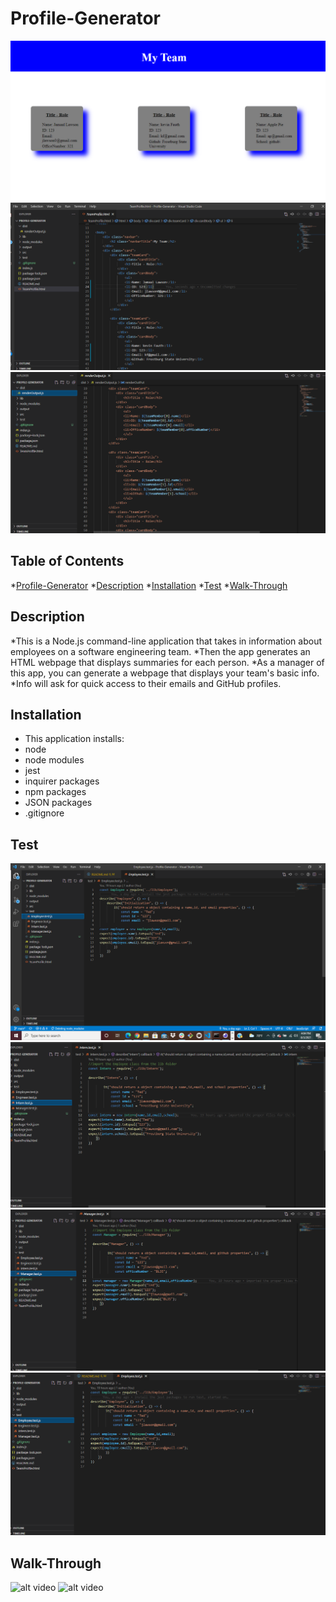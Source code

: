 # Profile-Generator

![alt image](./output/2021-08-03(8).png)
![alt image](./output/2021-08-03(9).png)
![alt image](./output/2021-08-03(10).png)

## Table of Contents

*[Profile-Generator](#Profile-Generator)
*[Description](#Description)
*[Installation](#Installation)
*[Test](#Test)
*[Walk-Through](#Walk-Through)

## Description

*This is a Node.js command-line application that takes in information about employees on a software engineering team.
*Then the app generates an HTML webpage that displays summaries for each person.
*As a manager of this app, you can generate a webpage that displays your team's basic info.
*Info will ask for quick access to their emails and GitHub profiles.

## Installation

* This application installs:
* node
* node modules
* jest
* inquirer packages
* npm packages
* JSON packages
* .gitignore


## Test

![alt image](./output/2021-08-03.png)
![alt image](./output/2021-08-03(5).png)
![alt image](./output/2021-08-03(6).png)
![alt image](./output/2021-08-03(7).png)

## Walk-Through
![alt video](https://drive.google.com/file/d/1V0s5I5h5VqeskOqkS_4WUl9QRVxq0zU3/view?usp=sharing)
![alt video](https://drive.google.com/file/d/1s6JD2u9qWCrUG1Gv_U4rU59lx-Z_tyoj/view?usp=sharing)